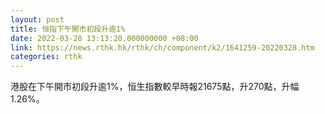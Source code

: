 ```yaml
---
layout: post
title: 恒指下午開市初段升逾1%
date: 2022-03-28 13:13:20.000000000 +08:00
link: https://news.rthk.hk/rthk/ch/component/k2/1641259-20220328.htm
categories: rthk
---
```


港股在下午開市初段升逾1%，恒生指數較早時報21675點，升270點，升幅1.26%。

